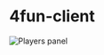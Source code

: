 # 4fun-client

![Players panel](http://davidmogar.com/uploads/github/4fun/panel.png "Players panel s")
